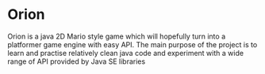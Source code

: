 Orion
=====

Orion is a java 2D Mario style game which will hopefully turn into a platformer game engine with easy API. The main purpose of the project is to learn and practise relatively clean java code and experiment with a wide range of API provided by Java SE libraries
